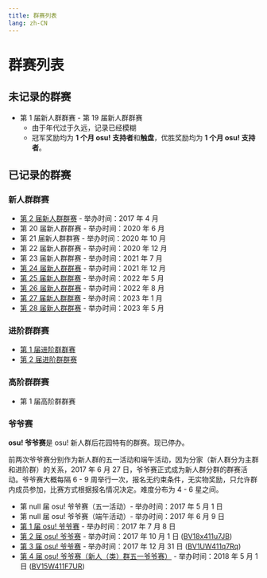 ```yaml
---
title: 群赛列表
lang: zh-CN
---
```

# 群赛列表

## 未记录的群赛

- 第 1 届新人群群赛 - 第 19 届新人群群赛
  - 由于年代过于久远，记录已经模糊
  - 冠军奖励均为 **1 个月 osu! 支持者**和**触盘**，优胜奖励均为 **1 个月 osu! 支持者**。

## 已记录的群赛

### 新人群群赛

- [第 2 届新人群群赛](2.md) - 举办时间：2017 年 4 月
- 第 20 届新人群群赛 - 举办时间：2020 年 6 月
- 第 21 届新人群群赛 - 举办时间：2020 年 10 月
- 第 22 届新人群群赛 - 举办时间：2020 年 12 月
- 第 23 届新人群群赛 - 举办时间：2021 年 7 月
- [第 24 届新人群群赛](24.md) - 举办时间：2021 年 12 月
- [第 25 届新人群群赛](25.md) - 举办时间：2022 年 5 月
- [第 26 届新人群群赛](26.md) - 举办时间：2022 年 8 月
- [第 27 届新人群群赛](27.md) - 举办时间：2023 年 1 月
- [第 28 届新人群群赛](28.md) - 举办时间：2023 年 5 月

### 进阶群群赛

- [第 1 届进阶群群赛](a1.md)
- [第 2 届进阶群群赛](a2.md)

### 高阶群群赛

- 第 1 届高阶群群赛

### 爷爷赛

**osu! 爷爷赛**是 osu! 新人群后花园特有的群赛。现已停办。

前两次爷爷赛分别作为新人群的五一活动和端午活动，因为分家（新人群分为主群和进阶群）的关系，2017 年 6 月 27 日，爷爷赛正式成为新人群分群的群赛活动。爷爷赛大概每隔 6 - 9 周举行一次，报名无约束条件，无实物奖励，只允许群内成员参加，比赛方式根据报名情况决定。难度分布为 4 - 6 星之间。

- 第 null 届 osu! 爷爷赛（五一活动）- 举办时间：2017 年 5 月 1 日
- 第 null 届 osu! 爷爷赛（端午活动）- 举办时间：2017 年 6 月 9 日
- [第 1 届 osu! 爷爷赛](y1.md) - 举办时间：2017 年 7 月 8 日
- [第 2 届 osu! 爷爷赛](y2.md) - 举办时间：2017 年 10 月 1 日 ([BV18x411u7JB](https://www.bilibili.com/video/BV18x411u7JB))
- [第 3 届 osu! 爷爷赛](y3.md) - 举办时间：2017 年 12 月 31 日 ([BV1UW411q7Rq](https://www.bilibili.com/video/BV1UW411q7Rq))
- [第 4 届 osu! 爷爷赛（新人（类）群五一爷爷赛）](y4.md) - 举办时间：2018 年 5 月 1 日 ([BV15W411F7UR](https://www.bilibili.com/video/BV15W411F7UR))
